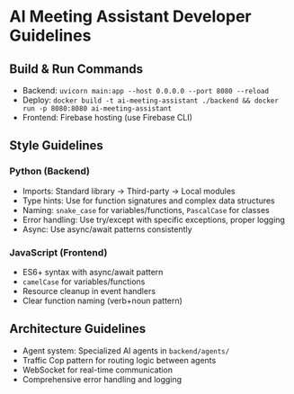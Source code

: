 # AI Meeting Assistant Developer Guidelines

## Build & Run Commands
- Backend: `uvicorn main:app --host 0.0.0.0 --port 8080 --reload`
- Deploy: `docker build -t ai-meeting-assistant ./backend && docker run -p 8080:8080 ai-meeting-assistant`
- Frontend: Firebase hosting (use Firebase CLI)

## Style Guidelines
### Python (Backend)
- Imports: Standard library → Third-party → Local modules
- Type hints: Use for function signatures and complex data structures
- Naming: `snake_case` for variables/functions, `PascalCase` for classes
- Error handling: Use try/except with specific exceptions, proper logging
- Async: Use async/await patterns consistently

### JavaScript (Frontend)
- ES6+ syntax with async/await pattern
- `camelCase` for variables/functions
- Resource cleanup in event handlers
- Clear function naming (verb+noun pattern)

## Architecture Guidelines
- Agent system: Specialized AI agents in `backend/agents/`
- Traffic Cop pattern for routing logic between agents
- WebSocket for real-time communication
- Comprehensive error handling and logging